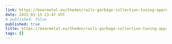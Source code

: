 ```yaml
---
link: https://bearmetal.eu/theden/rails-garbage-collection-tuning-approaches/
date: 2015-03-15 23:47 UTC
# published: false
published: true
title: https://bearmetal.eu/theden/rails-garbage-collection-tuning-approaches/
tags: []
---
```



